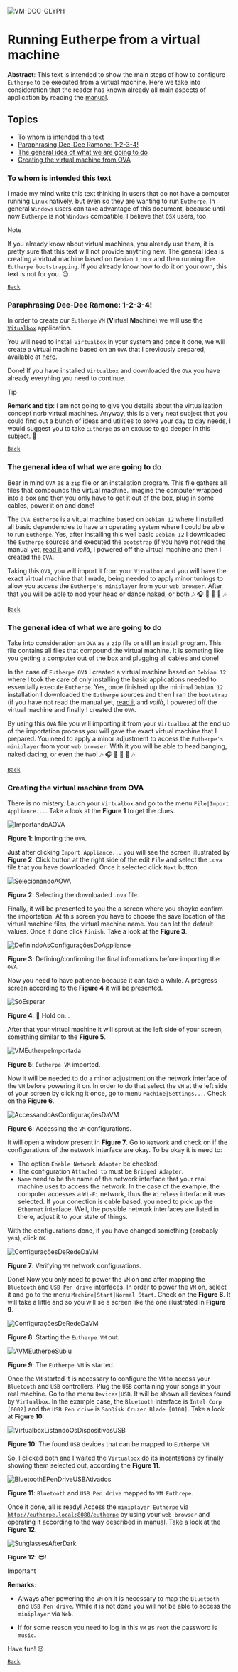 ![VM-DOC-GLYPH](figures/vm-doc-glyph.png)
# Running Eutherpe from a virtual machine

**Abstract**: This text is intended to show the main steps of how to configure `Eutherpe`
to be executed from a virtual machine. Here we take into consideration that the reader
has known already all main aspects of application by reading the [manual](MANUAL-EN.md).

## Topics

- [To whom is intended this text](#to-whom-is-intended-this-text)
- [Paraphrasing Dee-Dee Ramone: 1-2-3-4!](#paraphrasing-dee-dee-ramone-1-2-3-4)
- [The general idea of what we are going to do](#the-general-idea-of-what-we-are-going-to-do)
- [Creating the virtual machine from OVA](#creating-the-virtual-machine-from-ova)

### To whom is intended this text

I made my mind write this text thinking in users that do not have a computer running `Linux` natively,
but even so they are wanting to run `Eutherpe`. In general `Windows` users can take advantage
of this document, because until now `Eutherpe` is not `Windows` compatible. I believe that `OSX`
users, too.

> [!NOTE]
> If you already know about virtual machines, you already use them, it is pretty sure that this
> text will not provide anything new. The general idea is creating a virtual machine based on
> `Debian Linux` and then running the `Eutherpe bootstrapping`. If you already know how to do it
> on your own, this text is not for you. :wink:

[`Back`](#topics)

### Paraphrasing Dee-Dee Ramone: 1-2-3-4!

In order to create our `Eutherpe` `VM` (**V**irtual **M**achine) we will use the [`Vitualbox`](https://www.virtualbox.org/Downloads)
application.

You will need to install `Virtualbox` in your system and once it done, we will create a virtual
machine based on an `OVA` that I previously prepared, available at [here](https://drive.google.com/file/d/1Fvnaj7w8l25p1QDk813KvmBKcEzmx40U/view?usp=drive_link).

Done! If you have installed `Virtualbox` and downloaded the `OVA` you have already everyhing you
need to continue.

> [!TIP]
> **Remark and tip**: I am not going to give you details about the virtualization concept norb
> virtual machines. Anyway, this is a very neat subject that you could find out a bunch of ideas
> and utilities to solve your day to day needs, I would suggest you to take `Eutherpe` as an excuse
> to go deeper in this subject. :dart:

[`Back`](#topics)

### The general idea of what we are going to do

Bear in mind `OVA` as a `zip` file or an installation program. This file gathers all files that
compounds the virtual machine. Imagine the computer wrapped into a box and then you only have
to get it out of the box, plug in some cables, power it on and done!

The `OVA Eutherpe` is a vitual machine based on `Debian 12` where I installed all basic dependencies
to have an operating system where I could be able to run `Eutherpe`. Yes, after installing this
well basic `Debian 12` I downloaded the `Eutherpe` sources and executed the `bootstrap` (if you have
not read the manual yet, [read it](MANUAL-EN.md) and *voilà*, I powered off the virtual machine
and then I created the `OVA`.

Taking this `OVA`, you will import it from your `Virualbox` and you will have the exact virtual
machine that I made, being needed to apply minor tunings to allow you access the `Eutherpe's
miniplayer` from your `web browser`. After that you will be able to nod your head or dance naked, 
or both :notes: :headphones: :guitar: :microphone: :dancer: :notes:

[`Back`](#topics)

### The general idea of what we are going to do

Take into consideration an `OVA` as a `zip` file or still an install program. This file contains
all files that compound the virtual machine. It is someting like you getting a computer out of
the box and plugging all cables and done!

In the case of `Eutherpe OVA` I created a virtual machine based on `Debian 12` where I took the
care of only installing the basic applications needed to essentially execute `Eutherpe`. Yes, once
finished up the minimal `Debian 12` installation I downloaded the `Eutherpe` sources and then I
ran the `bootstrap` (if you have not read the manual yet, [read it](MANUAL-EN.md) and *voilà*,
I powered off the virtual machine and finally I created the `OVA`.

By using this `OVA` file you will importing it from your `Virtualbox` at the end up of the
importation process you will gave the exact virtual machine that I prepared. You need to apply
a minor adjustment to access the `Eutherpe's miniplayer` from your `web browser`. With it you
will be able to head banging, naked dacing, or even the two! :notes: :headphones: :guitar: :microphone: :dancer: :notes:

[`Back`](#topics)

### Creating the virtual machine from OVA

There is no mistery. Lauch your `Virtualbox` and go to the menu `File|Import Appliance...`. Take
a look at the **Figure 1** to get the clues.

![ImportandoAOVA](figures/eus-en-vm-001.png)

**Figure 1**: Importing the `OVA`.

Just after clicking `Import Appliance...` you will see the screen illustrated by **Figure 2**.
Click button at the right side of the edit `File` and select the `.ova` file that you have
downloaded. Once it selected click `Next` button.

![SelecionandoAOVA](figures/eus-en-vm-002.png)

**Figura 2**: Selecting the downloaded `.ova` file.

Finally, it will be presented to you the a screen where you shoykd confirm the importation.
At this screen you have to choose the save location of the virtual machine files, the virtual
machine name. You can let the default values. Once it done click `Finish`. Take a look at
the **Figure 3**.

![DefinindoAsConfiguraçõesDoAppliance](figures/eus-en-vm-003.png)

**Figure 3**: Defining/confirming the final informations before importing the `OVA`.

Now you need to have patience because it can take a while. A progress screen according to the
**Figure 4** it will be presented.

![SóEsperar](figures/eus-en-vm-004.png)

**Figure 4**: :snail: Hold on...

After that your virtual machine it will sprout at the left side of your screen, something
similar to the **Figure 5**.

![VMEutherpeImportada](figures/eus-en-vm-005.png)

**Figure 5**: `Eutherpe VM` imported.

Now it will be needed to do a minor adjustment on the network interface of the `VM` before
powering it on. In order to do that select the `VM` at the left side of your screen by clicking
it once, go to menu `Machine|Settings...`. Check on the **Figure 6**.

![AccessandoAsConfiguraçõesDaVM](figures/eus-en-vm-006.png)

**Figure 6**: Accessing the `VM` configurations.

It will open a window present in **Figure 7**. Go to `Network` and check on if the configurations
of the network interface are okay. To be okay it is need to:

- The option `Enable Network Adapter` be checked.
- The configuration `Attached to` must be `Bridged Adapter`.
- `Name` need to be the name of the network interface that your real machine uses to access
  the network. In the case of the example, the computer accesses a `Wi-Fi` network, thus the
  `Wireless` interface it was selected. If your conection is cable based, you need to pick up
  the `Ethernet` interface. Well, the possible network interfaces are listed in there, adjust
  it to your state of things.

With the configurations done, if you have changed something (probably yes), click `OK`.

![ConfiguraçõesDeRedeDaVM](figures/eus-en-vm-007.png)

**Figure 7**: Verifying `VM` network configurations.

Done! Now you only need to power the `VM` on and after mapping the `Bluetooth` and `USB Pen drive`
interfaces. In order to power the `VM` on, select it and go to the menu `Machine|Start|Normal Start`.
Check on the **Figure 8**. It will take a little and so you will se a screen like the
one illustrated in **Figure 9**.

![ConfiguraçõesDeRedeDaVM](figures/eus-en-vm-008.png)

**Figure 8**: Starting the `Eutherpe VM` out.

![AVMEutherpeSubiu](figures/eus-en-vm-009.png)

**Figure 9**: The `Eutherpe VM` is started.

Once the `VM` started it is necessary to configure the `VM` to access your `Bluetooth` and `USB`
controllers. Plug the `USB` containing your songs in your real machine. Go to the menu `Devices|USB`.
It will be shown all devices found by `Virtualbox`. In the example case, the `Bluetooth` interface
is `Intel Corp [0002]` and the `USB Pen drive` is `SanDisk Cruzer Blade [0100]`. Take a look at
**Figure 10**.

![VirtualboxListandoOsDispositivosUSB](figures/eus-en-vm-010.png)

**Figure 10**: The found `USB` devices that can be mapped to `Eutherpe VM`.

So, I clicked both and I waited the `Virtualbox` do its incantations by finally showing them
selected out, according the **Figure 11**.

![BluetoothEPenDriveUSBAtivados](figures/eus-en-vm-011.png)

**Figure 11**: `Bluetooth` and `USB Pen drive` mapped to `VM Euthrepe`.

Once it done, all is ready! Access the `miniplayer Eutherpe` via [`http://eutherpe.local:8080/eutherpe`](http://eutherpe.local:8080/eutherpe) by using
your `web browser` and operating it according to the way described in [manual](MANUAL-EN.md).
Take a look at the **Figure 12**.

![SunglassesAfterDark](figures/eus-en-vm-012.png)

**Figure 12**: :sunglasses:!

> [!IMPORTANT]
> **Remarks**:
>
> - Always after powering the `VM` on it is necessary to map the `Bluetooth` and `USB Pen drive`.
> While it is not done you will not be able to access the `miniplayer` via `Web`.
>
> - If for some reason you need to log in this `VM` as `root` the password is `music`.

Have fun! :wink:

[`Back`](#topics)
